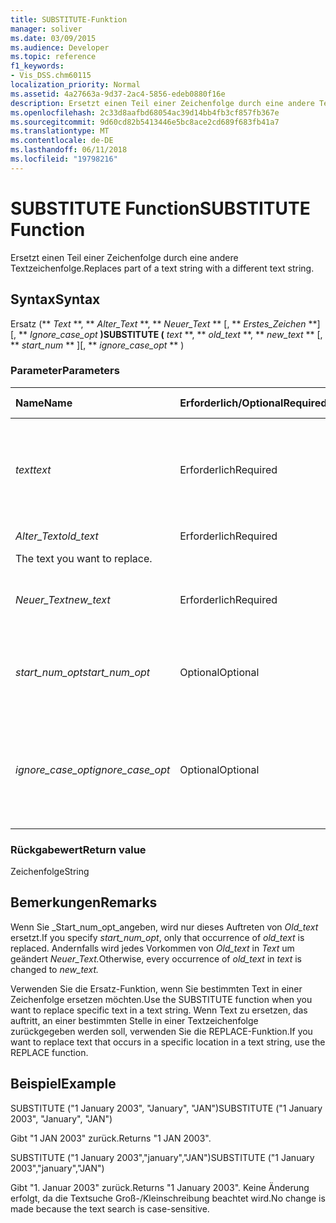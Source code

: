 ```yaml
---
title: SUBSTITUTE-Funktion
manager: soliver
ms.date: 03/09/2015
ms.audience: Developer
ms.topic: reference
f1_keywords:
- Vis_DSS.chm60115
localization_priority: Normal
ms.assetid: 4a27663a-9d37-2ac4-5856-edeb0880f16e
description: Ersetzt einen Teil einer Zeichenfolge durch eine andere Textzeichenfolge.
ms.openlocfilehash: 2c33d8aafbd68054ac39d14bb4fb3cf857fb367e
ms.sourcegitcommit: 9d60cd82b5413446e5bc8ace2cd689f683fb41a7
ms.translationtype: MT
ms.contentlocale: de-DE
ms.lasthandoff: 06/11/2018
ms.locfileid: "19798216"
---
```

# <a name="substitute-function"></a><span data-ttu-id="41e27-103">SUBSTITUTE Function</span><span class="sxs-lookup"><span data-stu-id="41e27-103">SUBSTITUTE Function</span></span>

<span data-ttu-id="41e27-104">Ersetzt einen Teil einer Zeichenfolge durch eine andere Textzeichenfolge.</span><span class="sxs-lookup"><span data-stu-id="41e27-104">Replaces part of a text string with a different text string.</span></span> 
  
## <a name="syntax"></a><span data-ttu-id="41e27-105">Syntax</span><span class="sxs-lookup"><span data-stu-id="41e27-105">Syntax</span></span>

 <span data-ttu-id="41e27-106">Ersatz (** *Text* **, ** *Alter_Text* **, ** *Neuer_Text* ** [, ** *Erstes_Zeichen* **] [, ** *Ignore_case_opt* **)</span><span class="sxs-lookup"><span data-stu-id="41e27-106">SUBSTITUTE (** *text* **, ** *old_text* **, ** *new_text* ** [, ** *start_num* ** ][, ** *ignore_case_opt* ** )</span></span> 
  
### <a name="parameters"></a><span data-ttu-id="41e27-107">Parameter</span><span class="sxs-lookup"><span data-stu-id="41e27-107">Parameters</span></span>

|<span data-ttu-id="41e27-108">**Name**</span><span class="sxs-lookup"><span data-stu-id="41e27-108">**Name**</span></span>|<span data-ttu-id="41e27-109">**Erforderlich/Optional**</span><span class="sxs-lookup"><span data-stu-id="41e27-109">**Required/Optional**</span></span>|<span data-ttu-id="41e27-110">**Datentyp**</span><span class="sxs-lookup"><span data-stu-id="41e27-110">**Data Type**</span></span>|<span data-ttu-id="41e27-111">**Beschreibung**</span><span class="sxs-lookup"><span data-stu-id="41e27-111">**Description**</span></span>|
|:-----|:-----|:-----|:-----|
| <span data-ttu-id="41e27-112">_text_</span><span class="sxs-lookup"><span data-stu-id="41e27-112">_text_</span></span> <br/> |<span data-ttu-id="41e27-113">Erforderlich</span><span class="sxs-lookup"><span data-stu-id="41e27-113">Required</span></span>  <br/> |<span data-ttu-id="41e27-114">**String**</span><span class="sxs-lookup"><span data-stu-id="41e27-114">**String**</span></span> <br/> | <span data-ttu-id="41e27-115">Der Text oder der Bezug auf eine Zelle mit dem Text, in dem Zeichen ersetzt werden sollen.</span><span class="sxs-lookup"><span data-stu-id="41e27-115">The text or the reference to a cell containing text for which you want to substitute characters.</span></span>  <br/> |
| <span data-ttu-id="41e27-116">_Alter_Text_</span><span class="sxs-lookup"><span data-stu-id="41e27-116">_old_text_</span></span> <br/> |<span data-ttu-id="41e27-117">Erforderlich</span><span class="sxs-lookup"><span data-stu-id="41e27-117">Required</span></span>  <br/> |<span data-ttu-id="41e27-118">**String**</span><span class="sxs-lookup"><span data-stu-id="41e27-118">**String**</span></span> <br/> | <span data-ttu-id="41e27-119">Der Text, der ersetzt werden soll.
</span><span class="sxs-lookup"><span data-stu-id="41e27-119">The text you want to replace.</span></span>  <br/> |
| <span data-ttu-id="41e27-120">_Neuer_Text_</span><span class="sxs-lookup"><span data-stu-id="41e27-120">_new_text_</span></span> <br/> |<span data-ttu-id="41e27-121">Erforderlich</span><span class="sxs-lookup"><span data-stu-id="41e27-121">Required</span></span>  <br/> |<span data-ttu-id="41e27-122">**String**</span><span class="sxs-lookup"><span data-stu-id="41e27-122">**String**</span></span> <br/> | <span data-ttu-id="41e27-123">Der Text, den Sie _Alter_Text_ersetzen möchten.</span><span class="sxs-lookup"><span data-stu-id="41e27-123">The text you want to use to replace  _old_text_.</span></span>  <br/> |
| <span data-ttu-id="41e27-124">_start_num_opt_</span><span class="sxs-lookup"><span data-stu-id="41e27-124">_start_num_opt_</span></span> <br/> |<span data-ttu-id="41e27-125">Optional</span><span class="sxs-lookup"><span data-stu-id="41e27-125">Optional</span></span>  <br/> |<span data-ttu-id="41e27-126">**Numeric**</span><span class="sxs-lookup"><span data-stu-id="41e27-126">**Numeric**</span></span> <br/> |<span data-ttu-id="41e27-127">Gibt an, welche Vorkommen von old_text ersetzt werden sollen.</span><span class="sxs-lookup"><span data-stu-id="41e27-127">Specifies which occurences of old_text to replace.</span></span>  <br/> |
| <span data-ttu-id="41e27-128">_ignore_case_opt_</span><span class="sxs-lookup"><span data-stu-id="41e27-128">_ignore_case_opt_</span></span> <br/> |<span data-ttu-id="41e27-129">Optional</span><span class="sxs-lookup"><span data-stu-id="41e27-129">Optional</span></span>  <br/> |<span data-ttu-id="41e27-130">**Boolean**</span><span class="sxs-lookup"><span data-stu-id="41e27-130">**Boolean**</span></span> <br/> |<span data-ttu-id="41e27-p101">FALSE, wenn Groß- und Kleinschreibung zu beachten ist; andernfalls TRUE. Die Standardeinstellung ist FALSE.</span><span class="sxs-lookup"><span data-stu-id="41e27-p101">FALSE if case-sensitive; otherwise, TRUE. The default is FALSE.</span></span>  <br/> |
   
### <a name="return-value"></a><span data-ttu-id="41e27-133">Rückgabewert</span><span class="sxs-lookup"><span data-stu-id="41e27-133">Return value</span></span>

<span data-ttu-id="41e27-134">Zeichenfolge</span><span class="sxs-lookup"><span data-stu-id="41e27-134">String</span></span>
  
## <a name="remarks"></a><span data-ttu-id="41e27-135">Bemerkungen</span><span class="sxs-lookup"><span data-stu-id="41e27-135">Remarks</span></span>

 <span data-ttu-id="41e27-136">Wenn Sie _Start_num_opt_angeben, wird nur dieses Auftreten von _Old_text_ ersetzt.</span><span class="sxs-lookup"><span data-stu-id="41e27-136">If you specify  _start_num_opt_, only that occurrence of  _old_text_ is replaced.</span></span> <span data-ttu-id="41e27-137">Andernfalls wird jedes Vorkommen von _Old_text_ in _Text_ um geändert _Neuer_Text._</span><span class="sxs-lookup"><span data-stu-id="41e27-137">Otherwise, every occurrence of  _old_text_ in  _text_ is changed to  _new_text._</span></span>
  
<span data-ttu-id="41e27-138">Verwenden Sie die Ersatz-Funktion, wenn Sie bestimmten Text in einer Zeichenfolge ersetzen möchten.</span><span class="sxs-lookup"><span data-stu-id="41e27-138">Use the SUBSTITUTE function when you want to replace specific text in a text string.</span></span> <span data-ttu-id="41e27-139">Wenn Text zu ersetzen, das auftritt, an einer bestimmten Stelle in einer Textzeichenfolge zurückgegeben werden soll, verwenden Sie die REPLACE-Funktion.</span><span class="sxs-lookup"><span data-stu-id="41e27-139">If you want to replace text that occurs in a specific location in a text string, use the REPLACE function.</span></span>
  
## <a name="example"></a><span data-ttu-id="41e27-140">Beispiel</span><span class="sxs-lookup"><span data-stu-id="41e27-140">Example</span></span>

<span data-ttu-id="41e27-141">SUBSTITUTE ("1 January 2003", "January", "JAN")</span><span class="sxs-lookup"><span data-stu-id="41e27-141">SUBSTITUTE ("1 January 2003", "January", "JAN")</span></span> 
  
<span data-ttu-id="41e27-142">Gibt "1 JAN 2003" zurück.</span><span class="sxs-lookup"><span data-stu-id="41e27-142">Returns "1 JAN 2003".</span></span> 
  
<span data-ttu-id="41e27-143">SUBSTITUTE ("1 January 2003","january","JAN")</span><span class="sxs-lookup"><span data-stu-id="41e27-143">SUBSTITUTE ("1 January 2003","january","JAN")</span></span> 
  
<span data-ttu-id="41e27-144">Gibt "1. Januar 2003" zurück.</span><span class="sxs-lookup"><span data-stu-id="41e27-144">Returns "1 January 2003".</span></span> <span data-ttu-id="41e27-145">Keine Änderung erfolgt, da die Textsuche Groß-/Kleinschreibung beachtet wird.</span><span class="sxs-lookup"><span data-stu-id="41e27-145">No change is made because the text search is case-sensitive.</span></span> 
  

